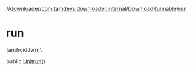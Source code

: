 //[downloader](../../../index.md)/[com.tamdevs.downloader.internal](../index.md)/[DownloadRunnable](index.md)/[run](run.md)

# run

[androidJvm]\

public [Unit](https://kotlinlang.org/api/latest/jvm/stdlib/kotlin/-unit/index.html)[run](run.md)()
